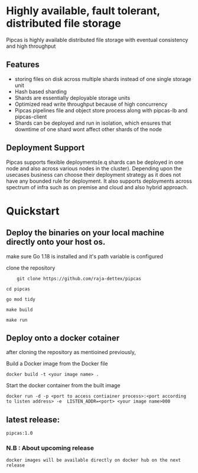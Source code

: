 

# Highly available, fault tolerant, distributed file storage

Pipcas is highly available distributed file storage with eventual consistency and high throughput

## Features

- storing files on disk across multiple shards instead of one single storage unit
- Hash based sharding
- Shards are essentially deployable storage units 
- Optimized read write throughput because of high concurrency
- Pipcas pipelines file and object store process along with pipcas-lb and pipcas-client
- Shards can be deployed and run in isolation, which ensures that downtime of one shard wont affect other shards of the node 

## Deployment Support

Pipcas supports flexible deployments(e.q shards can be deployed in one node and also across various nodes in the cluster). Depending upon the usecases business can choose their deployment strategy as it does not have any bounded rule for deployment. It also supports deployments across spectrum of infra such as on premise and cloud and also hybrid approach.


# Quickstart

## Deploy the binaries on your local machine directly onto your host os.

make sure Go 1.18 is installed and it's path variable is configured

clone the repository
```
    git clone https://github.com/raja-dettex/pipcas
```
```cd pipcas```

```go mod tidy```

```make build```

```make run```

## Deploy onto a docker cotainer

after cloning the repository as mentioined previously,

Build a Docker image from the Docker file

```docker build -t <your image name> .```

Start the docker container from the built image

```docker run -d -p <port to access contiainer process>:<port according to listen address> -e  LISTEN_ADDR=<port> <your image name>000```

## latest release: 
    pipcas:1.0

### N.B : About upcoming release
    docker images will be available directly on docker hub on the next release